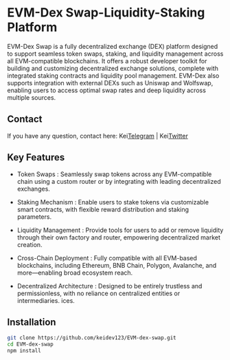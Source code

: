 #  EVM-Dex **Swap-Liquidity-Staking** Platform 

EVM-Dex Swap is a fully decentralized exchange (DEX) platform designed to support seamless token swaps, staking, and liquidity management across all EVM-compatible blockchains. It offers a robust developer toolkit for building and customizing decentralized exchange solutions, complete with integrated staking contracts and liquidity pool management. EVM-Dex also supports integration with external DEXs such as Uniswap and Wolfswap, enabling users to access optimal swap rates and deep liquidity across multiple sources.

## Contact

If you have any question, contact here: Kei[Telegram](https://t.me/kei4650) | Kei[Twitter](https://x.com/kei_4650)



## Key Features

- Token Swaps : 
Seamlessly swap tokens across any EVM-compatible chain using a custom router or by integrating with leading decentralized exchanges.

- Staking Mechanism : 
Enable users to stake tokens via customizable smart contracts, with flexible reward distribution and staking parameters.

- Liquidity Management : 
Provide tools for users to add or remove liquidity through their own factory and router, empowering decentralized market creation.

- Cross-Chain Deployment : 
Fully compatible with all EVM-based blockchains, including Ethereum, BNB Chain, Polygon, Avalanche, and more—enabling broad ecosystem reach.

- Decentralized Architecture : 
Designed to be entirely trustless and permissionless, with no reliance on centralized entities or intermediaries.
ices.


## Installation


```bash
git clone https://github.com/keidev123/EVM-dex-swap.git
cd EVM-dex-swap
npm install
```



